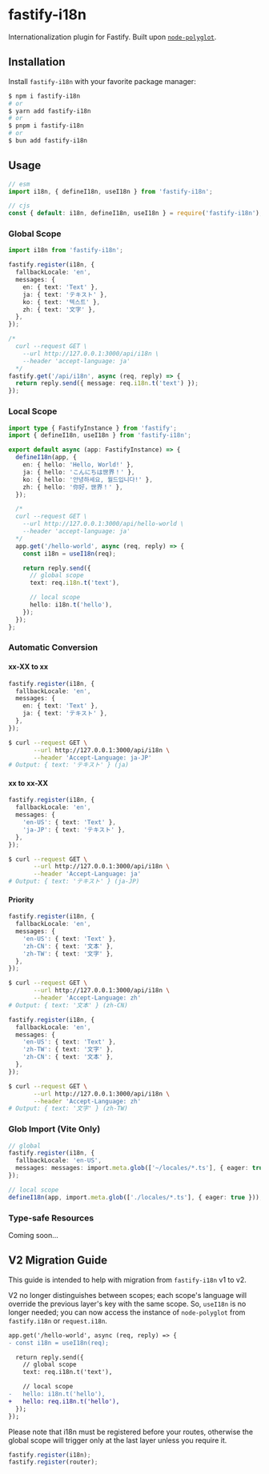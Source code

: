 # fastify-i18n

Internationalization plugin for Fastify. Built upon [`node-polyglot`](https://github.com/airbnb/polyglot.js).

## Installation

Install `fastify-i18n` with your favorite package manager:

```bash
$ npm i fastify-i18n
# or
$ yarn add fastify-i18n
# or
$ pnpm i fastify-i18n
# or
$ bun add fastify-i18n
```

## Usage

```js
// esm
import i18n, { defineI18n, useI18n } from 'fastify-i18n';

// cjs
const { default: i18n, defineI18n, useI18n } = require('fastify-i18n');
```

### Global Scope

```ts
import i18n from 'fastify-i18n';

fastify.register(i18n, {
  fallbackLocale: 'en',
  messages: {
    en: { text: 'Text' },
    ja: { text: 'テキスト' },
    ko: { text: '텍스트' },
    zh: { text: '文字' },
  },
});

/*
  curl --request GET \
    --url http://127.0.0.1:3000/api/i18n \
    --header 'accept-language: ja'
  */
fastify.get('/api/i18n', async (req, reply) => {
  return reply.send({ message: req.i18n.t('text') });
});
```

### Local Scope

```ts
import type { FastifyInstance } from 'fastify';
import { defineI18n, useI18n } from 'fastify-i18n';

export default async (app: FastifyInstance) => {
  defineI18n(app, {
    en: { hello: 'Hello, World!' },
    ja: { hello: 'こんにちは世界！' },
    ko: { hello: '안녕하세요, 월드입니다!' },
    zh: { hello: '你好，世界！' },
  });

  /*
  curl --request GET \
    --url http://127.0.0.1:3000/api/hello-world \
    --header 'accept-language: ja'
  */
  app.get('/hello-world', async (req, reply) => {
    const i18n = useI18n(req);

    return reply.send({
      // global scope
      text: req.i18n.t('text'),

      // local scope
      hello: i18n.t('hello'),
    });
  });
};
```

### Automatic Conversion

#### xx-XX to xx

```ts
fastify.register(i18n, {
  fallbackLocale: 'en',
  messages: {
    en: { text: 'Text' },
    ja: { text: 'テキスト' },
  },
});
```

```sh
$ curl --request GET \
       --url http://127.0.0.1:3000/api/i18n \
       --header 'Accept-Language: ja-JP'
# Output: { text: 'テキスト' } (ja)
```

#### xx to xx-XX

```ts
fastify.register(i18n, {
  fallbackLocale: 'en',
  messages: {
    'en-US': { text: 'Text' },
    'ja-JP': { text: 'テキスト' },
  },
});
```

```sh
$ curl --request GET \
       --url http://127.0.0.1:3000/api/i18n \
       --header 'Accept-Language: ja'
# Output: { text: 'テキスト' } (ja-JP)
```

#### Priority

```ts
fastify.register(i18n, {
  fallbackLocale: 'en',
  messages: {
    'en-US': { text: 'Text' },
    'zh-CN': { text: '文本' },
    'zh-TW': { text: '文字' },
  },
});
```

```sh
$ curl --request GET \
       --url http://127.0.0.1:3000/api/i18n \
       --header 'Accept-Language: zh'
# Output: { text: '文本' } (zh-CN)
```

```ts
fastify.register(i18n, {
  fallbackLocale: 'en',
  messages: {
    'en-US': { text: 'Text' },
    'zh-TW': { text: '文字' },
    'zh-CN': { text: '文本' },
  },
});
```

```sh
$ curl --request GET \
       --url http://127.0.0.1:3000/api/i18n \
       --header 'Accept-Language: zh'
# Output: { text: '文字' } (zh-TW)
```

### Glob Import (Vite Only)

```ts
// global
fastify.register(i18n, {
  fallbackLocale: 'en-US',
  messages: messages: import.meta.glob(['~/locales/*.ts'], { eager: true }),
});
```

```ts
// local scope
defineI18n(app, import.meta.glob(['./locales/*.ts'], { eager: true }));
```

### Type-safe Resources

Coming soon...

## V2 Migration Guide

This guide is intended to help with migration from `fastify-i18n` v1 to v2.

V2 no longer distinguishes between scopes; each scope's language will override the previous layer's key with the same scope. So, `useI18n` is no longer needed; you can now access the instance of `node-polyglot` from `fastify.i18n` or `request.i18n`.

```diff
app.get('/hello-world', async (req, reply) => {
- const i18n = useI18n(req);

  return reply.send({
    // global scope
    text: req.i18n.t('text'),

    // local scope
-   hello: i18n.t('hello'),
+   hello: req.i18n.t('hello'),
  });
});
```

Please note that i18n must be registered before your routes, otherwise the global scope will trigger only at the last layer unless you require it.

```ts
fastify.register(i18n);
fastify.register(router);
```
